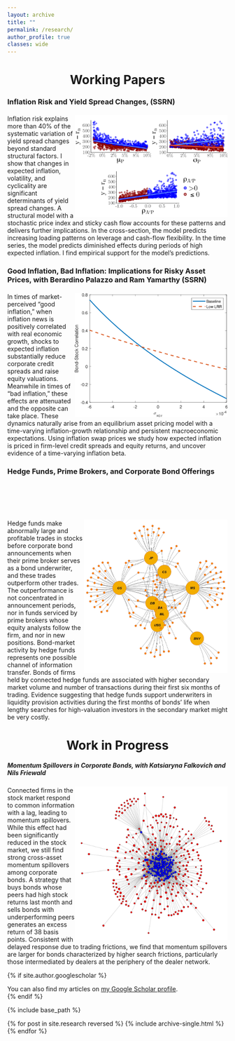 ```yaml
---
layout: archive
title: ""
permalink: /research/
author_profile: true
classes: wide
---
```

<div style="text-align: center; margin-bottom: 20px;">
    <h1>Working Papers</h1>
</div>

<div style="text-align: left; margin-bottom: 20px;">
    <h3>Inflation Risk and Yield Spread Changes, (SSRN)</h3>
</div>
<div style="overflow: auto;">
    <img src="/images/model_plot_all.png" alt="Image for Inflation Risk and Yield Spread Changes" style="float: right;   max-width: 350px;
max-height: 350px;">
    <div>
        <text>
        Inflation risk explains more than 40% of the systematic variation of yield spread changes beyond standard structural factors. I show that changes in expected inflation, volatility, and cyclicality are significant determinants of yield spread changes. A structural model with a stochastic price index and sticky cash flow accounts for these patterns and delivers further implications. In the cross-section, the model predicts increasing loading patterns on leverage and cash-flow flexibility. In the time series, the model predicts diminished effects during periods of high expected inflation. I find empirical support for the model’s predictions.
        </text>
    </div>
</div>


<div style="text-align: left; margin-bottom: 20px;">
    <h3>Good Inflation, Bad Inflation: Implications for Risky Asset Prices, with Berardino Palazzo and Ram Yamarthy (SSRN)</h3>
</div>
<div style="overflow: auto;">
<img src="/images/bondstockcorr_xcpicov.png" alt="Image for Good Inflation, Bad Inflation: Implications for Risky Asset Prices" style="float: right; max-width: 350px; max-height: 350px;">
    <div>
      <text>
      In times of market-perceived “good inflation,” when inflation news is positively correlated with real economic growth, shocks to expected inflation substantially reduce corporate credit spreads and raise equity valuations. Meanwhile in times of “bad inflation,” these effects are attenuated and the opposite can take place. These dynamics naturally arise from an equilibrium asset pricing model with a time-varying inflation-growth relationship and persistent macroeconomic expectations. Using inflation swap prices we study how expected inflation is priced in firm-level credit spreads and equity returns, and uncover evidence of a time-varying inflation beta.
      </text>
    </div>
</div>



<div style="text-align: left; margin-bottom: 100px;">
    <h3>Hedge Funds, Prime Brokers, and Corporate Bond Offerings</h3>
</div>
<div style="overflow: auto;">
<img src="/images/Plot_HF_PB_2019.jpg" alt="Image for Hedge Funds, Prime Brokers, and Corporate Bond Offerings" style="float: right; max-width: 350px;
max-height: 350px;">
    <div>
<text>
Hedge funds make abnormally large and profitable trades in stocks before corporate bond announcements when their prime broker serves as a bond underwriter, and these trades outperform other trades. The outperformance is not concentrated in announcement periods, nor in funds serviced by prime brokers whose equity analysts follow the firm, and nor in new positions. Bond-market activity by hedge funds represents one possible channel of information transfer. Bonds of firms held by connected hedge funds are associated with higher secondary market volume and number of transactions during their first six months of trading. Evidence suggesting that hedge funds support underwriters in liquidity provision activities during the first months of bonds’ life when lengthy searches for high-valuation investors in the secondary market might be very costly. 
</text>
    </div>
</div>

<div style="text-align: center;">
    <h1>Work in Progress</h1>
</div>

<div style="text-align: left; margin-bottom: 20px;">
    <h5>Momentum Spillovers in Corporate Bonds, with Katsiaryna Falkovich and Nils Friewald</h5>
</div>
<div style="overflow: auto;">
<img src="/images/network_graph.png" alt="Image for Momentum Spillovers in Corporate Bonds" style="float: right; max-width: 350px; max-height: 350px;">
    <div>
<text>
Connected firms in the stock market respond to common information with a lag, leading to momentum spillovers. While this effect had been significantly reduced in the stock market, we still find strong cross-asset momentum spillovers among corporate bonds. A strategy that buys bonds whose peers had high stock returns last month and sells bonds with underperforming peers generates an excess return of 38 basis points. Consistent with delayed response due to trading frictions, we find that momentum spillovers are larger for bonds characterized by higher search frictions, particularly those intermediated by dealers at the periphery of the dealer network.
</text>
    </div>
</div>





{% if site.author.googlescholar %}
  <div class="wordwrap">You can also find my articles on <a href="{{site.author.googlescholar}}">my Google Scholar profile</a>.</div>
{% endif %}

{% include base_path %}

{% for post in site.research reversed %}
  {% include archive-single.html %}
{% endfor %}
